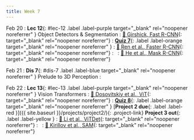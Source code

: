 ```yaml
---
title: Week 7
---
```


Feb 20
: **Lec 12**{: #lec-12 .label .label-purple target="_blank" rel="noopener noreferrer" } Object Detectors & Segmentation
  : [📖 Girshick, Fast R-CNN](https://arxiv.org/abs/1504.08083){: target="_blank" rel="noopener noreferrer"}
: [**Quiz 7**](https://www.gradescope.com/courses/704549/){: .label .label-orange target="_blank" rel="noopener noreferrer" }
  : [📖 Ren et al., Faster R-CNN](https://arxiv.org/abs/1506.01497){: target="_blank" rel="noopener noreferrer"}
: &nbsp;
  : [📖 He et al., Mask R-CNN](https://arxiv.org/abs/1703.06870){: target="_blank" rel="noopener noreferrer"}



Feb 21
: **Dis 7**{: #dis-7 .label .label-blue target="_blank" rel="noopener noreferrer" } Prelude to 3D Perception
  : &nbsp;



Feb 22
: **Lec 13**{: #lec-13 .label .label-purple target="_blank" rel="noopener noreferrer" } Vision Transformers
  : [📖 Dosovitskiy et al., ViT](https://arxiv.org/abs/2010.11929){: target="_blank" rel="noopener noreferrer"}
: [**Quiz 8**](https://www.gradescope.com/courses/704549/){: .label .label-orange target="_blank" rel="noopener noreferrer" } [**Project 2 due**{: .label .label-red }]({{ site.baseurl }}/projects/project2/){: .project-link} **Project 3 out**{: .label .label-yellow }
  : [📖 Li et al., ViTDet](https://arxiv.org/abs/2203.16527){: target="_blank" rel="noopener noreferrer"}
: &nbsp;
  : [📖 Kirillov et al., SAM](https://arxiv.org/abs/2304.02643){: target="_blank" rel="noopener noreferrer"}
